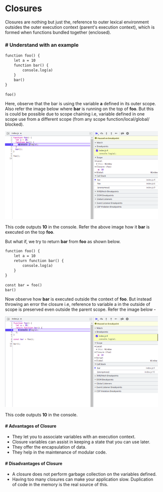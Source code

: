 # Closures

Closures are nothing but just the,  reference to outer lexical environment outsides the outer execution context (parent's execution context), which is formed when functions bundled together (enclosed). 

### # Understand with an example 

    function foo() {
    	let a = 10
    	function bar() {
    		console.log(a)
        }
    	bar()
    }
    
    foo()

Here,  observe that the bar is using the variable **a**  defined in its outer scope. Also refer the image below where **bar** is running on the top of **foo**. But this is could be possible due to scope chaining i.e,  variable defined in one scope use from a different scope (from any scope function/local/global/ blocked).

![broken_image](./assets/img/closure_1.png)

This code outputs **10** in the console.  Refer the above image how it **bar** is executed on the top **foo**.

But what if,  we try to return **bar** from **foo** as shown below. 

    function foo() {
    	let a = 10
    	return function bar() {
    		console.log(a)
        }
    }
    
    const bar = foo()
    bar()


Now observe how **bar** is executed outside the context of **foo**. But instead throwing an error the closure i.e, reference to variable a in the outside of scope is preserved even outside the parent scope. Refer the image below -

![broken_image](./assets/img/closure_2.png)

This code outputs **10** in the console.

#### # Advantages of Closure

 - They let you to associate variables with an execution context.
 - Closure variables can assist in keeping a state that you can use later.
- They offer the encapsulation of data.
- They help in the maintenance of modular code.

#### # Disadvantages of Closure
  
 - A closure does not perform garbage collection on the variables defined.
 - Having too many closures can make your application slow. Duplication of code in the memory is the real source of this.

